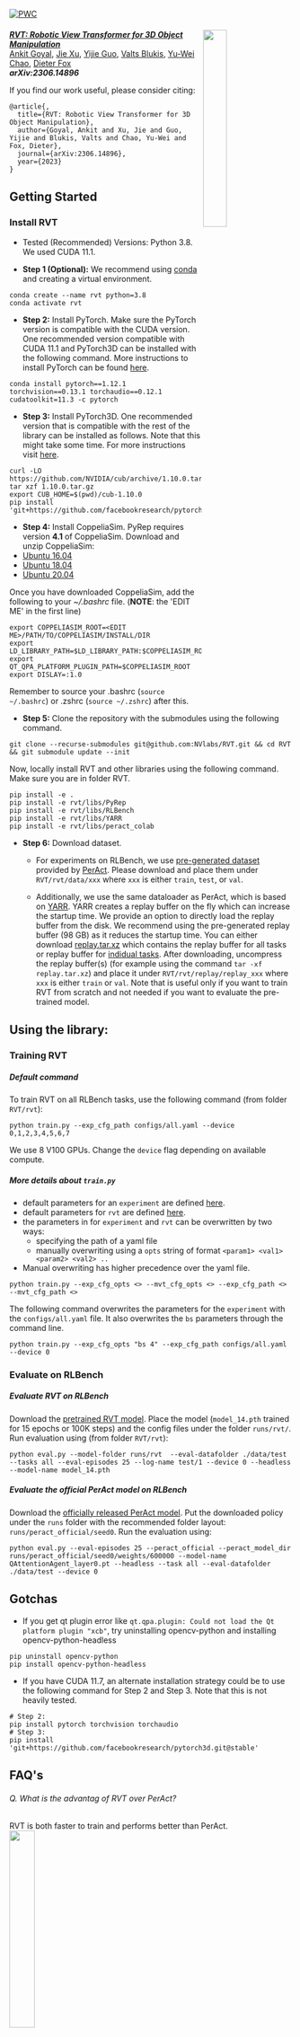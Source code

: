 [![PWC](https://img.shields.io/endpoint.svg?url=https://paperswithcode.com/badge/rvt-robotic-view-transformer-for-3d-object/robot-manipulation-on-rlbench)](https://paperswithcode.com/sota/robot-manipulation-on-rlbench?p=rvt-robotic-view-transformer-for-3d-object)

<div style="margin: 20px;">
<img src="https://robotic-view-transformer.github.io/real_world/real_world_small.gif" align="right" width="30%"/>
</div>

[***RVT: Robotic View Transformer for 3D Object Manipulation***](https://robotic-view-transformer.github.io/) <br/>
[Ankit Goyal](http://imankgoyal.github.io), [Jie Xu](https://people.csail.mit.edu/jiex), [Yijie Guo](https://www.guoyijie.me/), [Valts Blukis](https://www.cs.cornell.edu/~valts/), [Yu-Wei Chao](https://research.nvidia.com/person/yu-wei-chao), [Dieter Fox](https://homes.cs.washington.edu/~fox/)<br/>
***arXiv:2306.14896***

If you find our work useful, please consider citing:
```
@article{,
  title={RVT: Robotic View Transformer for 3D Object Manipulation},
  author={Goyal, Ankit and Xu, Jie and Guo, Yijie and Blukis, Valts and Chao, Yu-Wei and Fox, Dieter},
  journal={arXiv:2306.14896},
  year={2023}
}
```

## Getting Started

### Install RVT
- Tested (Recommended) Versions: Python 3.8. We used CUDA 11.1. 

- **Step 1 (Optional):**
We recommend using [conda](https://docs.conda.io/en/latest/miniconda.html) and creating a virtual environment.
```
conda create --name rvt python=3.8
conda activate rvt
```

- **Step 2:** Install PyTorch. Make sure the PyTorch version is compatible with the CUDA version. One recommended version compatible with CUDA 11.1 and PyTorch3D can be installed with the following command. More instructions to install PyTorch can be found [here](https://pytorch.org/).
```
conda install pytorch==1.12.1 torchvision==0.13.1 torchaudio==0.12.1 cudatoolkit=11.3 -c pytorch
```

- **Step 3:** Install PyTorch3D. One recommended version that is compatible with the rest of the library can be installed as follows. Note that this might take some time. For more instructions visit [here](https://github.com/facebookresearch/pytorch3d/blob/main/INSTALL.md).
```
curl -LO https://github.com/NVIDIA/cub/archive/1.10.0.tar.gz
tar xzf 1.10.0.tar.gz
export CUB_HOME=$(pwd)/cub-1.10.0
pip install 'git+https://github.com/facebookresearch/pytorch3d.git@stable'
```

- **Step 4:** Install CoppeliaSim. PyRep requires version **4.1** of CoppeliaSim. Download and unzip CoppeliaSim: 
- [Ubuntu 16.04](https://www.coppeliarobotics.com/files/CoppeliaSim_Edu_V4_1_0_Ubuntu16_04.tar.xz)
- [Ubuntu 18.04](https://www.coppeliarobotics.com/files/CoppeliaSim_Edu_V4_1_0_Ubuntu18_04.tar.xz)
- [Ubuntu 20.04](https://www.coppeliarobotics.com/files/CoppeliaSim_Edu_V4_1_0_Ubuntu20_04.tar.xz)

Once you have downloaded CoppeliaSim, add the following to your *~/.bashrc* file. (__NOTE__: the 'EDIT ME' in the first line)

```
export COPPELIASIM_ROOT=<EDIT ME>/PATH/TO/COPPELIASIM/INSTALL/DIR
export LD_LIBRARY_PATH=$LD_LIBRARY_PATH:$COPPELIASIM_ROOT
export QT_QPA_PLATFORM_PLUGIN_PATH=$COPPELIASIM_ROOT
export DISLAY=:1.0
```
Remember to source your .bashrc (`source ~/.bashrc`) or  .zshrc (`source ~/.zshrc`) after this.

- **Step 5:** Clone the repository with the submodules using the following command.

```
git clone --recurse-submodules git@github.com:NVlabs/RVT.git && cd RVT && git submodule update --init
```

Now, locally install RVT and other libraries using the following command. Make sure you are in folder RVT.
```
pip install -e . 
pip install -e rvt/libs/PyRep 
pip install -e rvt/libs/RLBench 
pip install -e rvt/libs/YARR 
pip install -e rvt/libs/peract_colab
``` 
 
- **Step 6:** Download dataset.
    - For experiments on RLBench, we use [pre-generated dataset](https://drive.google.com/drive/folders/0B2LlLwoO3nfZfkFqMEhXWkxBdjJNNndGYl9uUDQwS1pfNkNHSzFDNGwzd1NnTmlpZXR1bVE?resourcekey=0-jRw5RaXEYRLe2W6aNrNFEQ) provided by [PerAct](https://github.com/peract/peract#download). Please download and place them under `RVT/rvt/data/xxx` where `xxx` is either `train`, `test`, or `val`.  

    - Additionally, we use the same dataloader as PerAct, which is based on [YARR](https://github.com/stepjam/YARR). YARR creates a replay buffer on the fly which can increase the startup time. We provide an option to directly load the replay buffer from the disk. We recommend using the pre-generated replay buffer (98 GB) as it reduces the startup time. You can either download [replay.tar.xz](https://drive.google.com/file/d/1wOkLk8ymsp3TCFWOPOQLZZJ4OIZXRUjw/view?usp=drive_link) which contains the replay buffer for all tasks or replay buffer for [indidual tasks](https://drive.google.com/drive/folders/1n_vBXEL2lWmJTNxwQIuI_NinAGGhby5m?usp=drive_link). After downloading, uncompress the replay buffer(s) (for example using the command `tar -xf replay.tar.xz`) and place it under `RVT/rvt/replay/replay_xxx` where `xxx` is either `train` or `val`. Note that is useful only if you want to train RVT from scratch and not needed if you want to evaluate the pre-trained model.


## Using the library:

### Training RVT
##### Default command
To train RVT on all RLBench tasks, use the following command (from folder `RVT/rvt`):
```
python train.py --exp_cfg_path configs/all.yaml --device 0,1,2,3,4,5,6,7
```
We use 8 V100 GPUs. Change the `device` flag depending on available compute.

##### More details about `train.py`
- default parameters for an `experiment` are defined [here](https://github.com/NVlabs/RVT/blob/master/rvt/config.py).
- default parameters for `rvt` are defined [here](https://github.com/NVlabs/RVT/blob/master/rvt/mvt/config.py).
- the parameters in for `experiment` and `rvt` can be overwritten by two ways:
    - specifying the path of a yaml file
    - manually overwriting using a `opts` string of format `<param1> <val1> <param2> <val2> ..`
- Manual overwriting has higher precedence over the yaml file.

```
python train.py --exp_cfg_opts <> --mvt_cfg_opts <> --exp_cfg_path <> --mvt_cfg_path <>
```

The following command overwrites the parameters for the `experiment` with the `configs/all.yaml` file. It also overwrites the `bs` parameters through the command line.
```
python train.py --exp_cfg_opts "bs 4" --exp_cfg_path configs/all.yaml --device 0
```

### Evaluate on RLBench
##### Evaluate RVT on RLBench
Download the [pretrained RVT model](https://drive.google.com/drive/folders/1lf1znYM5I-_WSooR4VeJjzvydINWPj6B?usp=sharing). Place the model (`model_14.pth` trained for 15 epochs or 100K steps) and the config files under the folder `runs/rvt/`. Run evaluation using (from folder `RVT/rvt`):
```
python eval.py --model-folder runs/rvt  --eval-datafolder ./data/test --tasks all --eval-episodes 25 --log-name test/1 --device 0 --headless --model-name model_14.pth
```

##### Evaluate the official PerAct model on RLBench
Download the [officially released PerAct model](https://drive.google.com/file/d/1vc_IkhxhNfEeEbiFPHxt_AsDclDNW8d5/view?usp=share_link).
Put the downloaded policy under the `runs` folder with the recommended folder layout: `runs/peract_official/seed0`.
Run the evaluation using:
```
python eval.py --eval-episodes 25 --peract_official --peract_model_dir runs/peract_official/seed0/weights/600000 --model-name QAttentionAgent_layer0.pt --headless --task all --eval-datafolder ./data/test --device 0 
```

## Gotchas
- If you get qt plugin error like `qt.qpa.plugin: Could not load the Qt platform plugin "xcb"`, try uninstalling opencv-python and installing opencv-python-headless

```
pip uninstall opencv-python                                                                                         
pip install opencv-python-headless
```

- If you have CUDA 11.7, an alternate installation strategy could be to use the following command for Step 2 and Step 3. Note that this is not heavily tested.
```
# Step 2:
pip install pytorch torchvision torchaudio
# Step 3:
pip install 'git+https://github.com/facebookresearch/pytorch3d.git@stable'
```

## FAQ's
###### Q. What is the advantag of RVT over PerAct?
RVT is both faster to train and performs better than PerAct. <br>
<img src="https://robotic-view-transformer.github.io/figs/plot.gif" align="center" width="30%"/>

###### Q. What resources are required to train RVT?
For training on 18 RLBench tasks, with 100 demos per task, we use 8 V100 GPUs (16 GB memory each). The model trains in ~1 day. 

Note that for fair comparison with PerAct, we used the same dataset, which means [duplicate keyframes are loaded into the replay buffer](https://github.com/peract/peract#why-are-duplicate-keyframes-loaded-into-the-replay-buffer). For other datasets, one could consider not doing so, which might further speed up training.

###### Q. Why do you use `pe_fix=True` in the rvt [config](https://github.com/NVlabs/RVT/blob/master/rvt/mvt/config.py#L32)?
For fair comparison with offical PerAct model, we use this setting. More detials about this can be found in PerAct [code](https://github.com/peract/peract/blob/main/agents/peract_bc/perceiver_lang_io.py#L387-L398). For future, we recommend using `pe_fix=False` for language input.

###### Q. Why are the results for PerAct different from the PerAct paper?
In the PerAct paper, for each task, the best checkpoint is chosen based on the validation set performance. Hence, the model weights can be different for different tasks. We evaluate PerAct and RVT only on the final checkpoint, so that all tasks are strictly evaluated on the same model weights. Note that only the final model for PerAct has been released officially.

###### Q. Why is there a variance in performance on RLBench even when evaluting the same checkpoint?
We hypothesize that it is because of the sampling based planner used in RLBench, which could be the source of the randomization. Hence, we evaluate each checkpoint 5 times and report mean and variance.

###### Q. Why did you use a cosine decay learning rate scheduler instead of a fixed learning rate schedule as done in PerAct?
We found the cosine learning rate scheduler led to faster convergence for RVT. Training PerAct with our training hyper-parameters (cosine learning rate scheduler and same number of iterations) led to worse performance (in ~4 days of training time). Hence for Fig. 1, we used the official hyper-parameters for PerAct.

For questions and comments, please contact [Ankit Goyal](https://imankgoyal.github.io/).

## Acknowledgement
We sincerely thank the authors of the following repositories for sharing their code.

- [PerAct](https://github.com/peract/peract)
- [PerAct Colab](https://github.com/peract/peract_colab/tree/master)
- [PyRep](https://github.com/stepjam/PyRep)
- [RLBench](https://github.com/stepjam/RLBench/tree/master)
- [YARR](https://github.com/stepjam/YARR)

## License
License Copyright © 2023, NVIDIA Corporation & affiliates. All rights reserved.

This work is made available under the [Nvidia Source Code License](https://github.com/NVlabs/RVT/blob/master/LICENSE).
The [pretrained RVT model](https://drive.google.com/drive/folders/1lf1znYM5I-_WSooR4VeJjzvydINWPj6B?usp=sharing) is released under the CC-BY-NC-SA-4.0 license.
